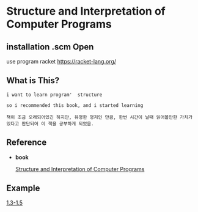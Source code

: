 # Structure and Interpretation of Computer Programs

## installation .scm Open

use program racket
https://racket-lang.org/

## What is This?

    i want to learn program'  structure
    
    so i recommended this book, and i started learning 

    책이 조금 오래되어있긴 하지만, 유명한 명저인 만큼, 한번 시간이 날때 읽어볼만한 가치가 있다고 판단되어 이 책을 공부하게 되었음.

## Reference

- **book** 

    [Structure and Interpretation of Computer Programs](http://www.yes24.com/Product/Goods/23951885)


## Example

[1.3-1.5](https://velog.io/@jinhuyk/SICP-%EC%97%B0%EC%8A%B5%EB%AC%B8%EC%A0%9C-1.3)

